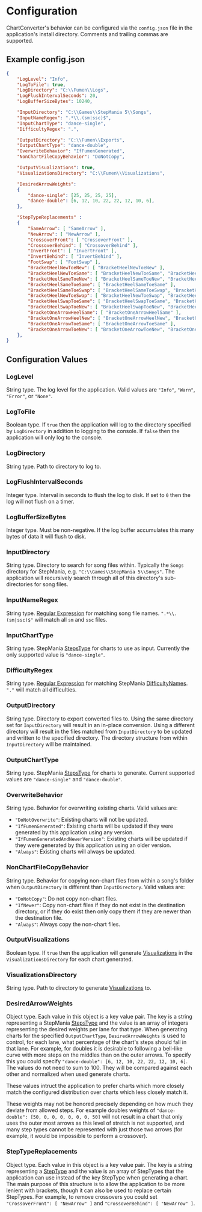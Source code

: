 # Configuration
ChartConverter's behavior can be configured via the `config.json` file in the application's install directory. Comments and trailing commas are supported.

## Example config.json
```json
{
	"LogLevel": "Info",
	"LogToFile": true,
	"LogDirectory": "C:\\Fumen\\Logs",
	"LogFlushIntervalSeconds": 20,
	"LogBufferSizeBytes": 10240,

	"InputDirectory": "C:\\Games\\StepMania 5\\Songs",
	"InputNameRegex": ".*\\.(sm|ssc)$",
	"InputChartType": "dance-single",
	"DifficultyRegex": ".",

	"OutputDirectory": "C:\\Fumen\\Exports",
	"OutputChartType": "dance-double",
	"OverwriteBehavior": "IfFumenGenerated",
	"NonChartFileCopyBehavior": "DoNotCopy",

	"OutputVisualizations": true,
	"VisualizationsDirectory": "C:\\Fumen\\Visualizations",

	"DesiredArrowWeights":
	{
		"dance-single": [25, 25, 25, 25],
		"dance-double": [6, 12, 10, 22, 22, 12, 10, 6],
	},

	"StepTypeReplacements" :
	{
		"SameArrow": [ "SameArrow" ],
		"NewArrow": [ "NewArrow" ],
		"CrossoverFront": [ "CrossoverFront" ],
		"CrossoverBehind": [ "CrossoverBehind" ],
		"InvertFront": [ "InvertFront" ],
		"InvertBehind": [ "InvertBehind" ],
		"FootSwap": [ "FootSwap" ],
		"BracketHeelNewToeNew": [ "BracketHeelNewToeNew" ],
		"BracketHeelNewToeSame": [ "BracketHeelNewToeSame", "BracketHeelSameToeNew" ],
		"BracketHeelSameToeNew": [ "BracketHeelSameToeNew", "BracketHeelNewToeSame" ],
		"BracketHeelSameToeSame": [ "BracketHeelSameToeSame" ],
		"BracketHeelSameToeSwap": [ "BracketHeelSameToeSwap", "BracketHeelSwapToeSame" ],
		"BracketHeelNewToeSwap": [ "BracketHeelNewToeSwap", "BracketHeelSwapToeNew" ],
		"BracketHeelSwapToeSame": [ "BracketHeelSwapToeSame", "BracketHeelSameToeSwap" ],
		"BracketHeelSwapToeNew": [ "BracketHeelSwapToeNew", "BracketHeelNewToeSwap" ],
		"BracketOneArrowHeelSame": [ "BracketOneArrowHeelSame" ],
		"BracketOneArrowHeelNew": [ "BracketOneArrowHeelNew", "BracketOneArrowToeNew" ],
		"BracketOneArrowToeSame": [ "BracketOneArrowToeSame" ],
		"BracketOneArrowToeNew": [ "BracketOneArrowToeNew", "BracketOneArrowHeelNew" ],
	},
}
```

## Configuration Values

### LogLevel
String type. The log level for the application. Valid values are `"Info"`, `"Warn"`, `"Error"`, or `"None"`.
### LogToFile
Boolean type. If `true` then the application will log to the directory specified by `LogDirectory` in addition to logging to the console. If `false` then the application will only log to the console.
### LogDirectory
String type. Path to directory to log to.
### LogFlushIntervalSeconds
Integer type. Interval in seconds to flush the log to disk. If set to `0` then the log will not flush on a timer.
### LogBufferSizeBytes
Integer type. Must be non-negative. If the log buffer accumulates this many bytes of data it will flush to disk.

### InputDirectory
String type. Directory to search for song files within. Typically the `Songs` directory for StepMania, e.g. `"C:\\Games\\StepMania 5\\Songs"`. The application will recursively search through all of this directory's sub-directories for song files.
### InputNameRegex
String type. [Regular Expression](https://docs.microsoft.com/en-us/dotnet/standard/base-types/regular-expression-language-quick-reference) for matching song file names. `".*\\.(sm|ssc)$"` will match all `sm` and `ssc` files.
### InputChartType
String type. StepMania [StepsType](https://github.com/stepmania/stepmania/blob/6a645b4710dd6a89a5f22a2d849e86a98af5c9a3/src/GameManager.cpp#L47) for charts to use as input. Currently the only supported value is `"dance-single"`.
### DifficultyRegex
String type. [Regular Expression](https://docs.microsoft.com/en-us/dotnet/standard/base-types/regular-expression-language-quick-reference) for matching StepMania [DifficultyNames](https://github.com/stepmania/stepmania/blob/6a645b4710dd6a89a5f22a2d849e86a98af5c9a3/src/Difficulty.cpp#L12). `"."` will match all difficulties.

### OutputDirectory
String type. Directory to export converted files to. Using the same directory set for `InputDirectory` will result in an in-place conversion. Using a different directory will result in the files matched from `InputDirectory` to be updated and written to the specified directory. The directory structure from within `InputDirectory` will be maintained.
### OutputChartType
String type. StepMania [StepsType](https://github.com/stepmania/stepmania/blob/6a645b4710dd6a89a5f22a2d849e86a98af5c9a3/src/GameManager.cpp#L47) for charts to generate. Current supported values are `"dance-single"` and `"dance-double"`.
### OverwriteBehavior
String type. Behavior for overwriting existing charts. Valid values are:
- `"DoNotOverwrite"`: Existing charts will not be updated.
- `"IfFumenGenerated"`: Existing charts will be updated if they were generated by this application using any version.
- `"IfFumenGeneratedAndNewerVersion"`: Existing charts will be updated if they were generated by this application using an older version.
- `"Always"`: Existing charts will always be updated.
### NonChartFileCopyBehavior
String type. Behavior for copying non-chart files from within a song's folder when `OutputDirectory` is different than `InputDirectory`. Valid values are:
- `"DoNotCopy"`: Do not copy non-chart files.
- `"IfNewer"`: Copy non-chart files if they do not exist in the destination directory, or if they do exist then only copy them if they are newer than the destination file.
- `"Always"`: Always copy the non-chart files. 

### OutputVisualizations
Boolean type. If `true` then the application will generate [Visualizations](Visualizations.md) in the `VisualizationsDirectory` for each chart generated.
### VisualizationsDirectory
String type. Path to directory to generate [Visualizations](Visualizations.md) to.

### DesiredArrowWeights
Object type. Each value in this object is a key value pair. The key is a string representing a StepMania [StepsType](https://github.com/stepmania/stepmania/blob/6a645b4710dd6a89a5f22a2d849e86a98af5c9a3/src/GameManager.cpp#L47) and the value is an array of integers representing the desired weights per lane for that type. When generating charts for the specified `OutputChartType`, `DesiredArrowWeights` is used to control, for each lane, what percentage of the chart's steps should fall in that lane. For example, for doubles it is desirable to following a bell-like curve with more steps on the middles than on the outer arrows. To specify this you could specify `"dance-double": [6, 12, 10, 22, 22, 12, 10, 6]`. The values do not need to sum to 100. They will be compared against each other and normalized when used generate charts.

These values intruct the application to prefer charts which more closely match the configured distribution over charts which less closely match it.

These weights may not be honored precisely depending on how much they deviate from allowed steps. For example doubles weights of `"dance-double": [50, 0, 0, 0, 0, 0, 0, 50]` will not result in a chart that only uses the outer most arrows as this level of stretch is not supported, and many step types cannot be represented with just those two arrows (for example, it would be impossible to perform a crossover).

### StepTypeReplacements
Object type. Each value in this object is a key value pair. The key is a string representing a [StepType](StepTypes.md) and the value is an array of StepTypes that the application can use instead of the key StepType when generating a chart. The main purpose of this structure is to allow the application to be more lenient with brackets, though it can also be used to replace certain StepTypes. For example, to remove crossovers you could set `"CrossoverFront": [ "NewArrow" ]` and `"CrossoverBehind": [ "NewArrow" ]`.
